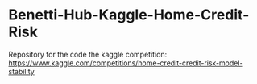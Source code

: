 # Benetti-Hub-Kaggle-Home-Credit-Risk
Repository for the code the kaggle competition: https://www.kaggle.com/competitions/home-credit-credit-risk-model-stability
